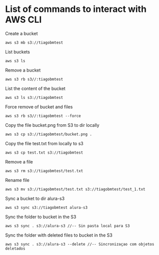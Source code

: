 # List of commands to interact with AWS CLI

Create a bucket
```
aws s3 mb s3://tiagobmtest
```

List buckets
```
aws s3 ls
```

Remove a bucket
```
aws s3 rb s3//:tiagobmtest
```

List the content of the bucket
```
aws s3 ls s3://tiagobmtest
```

Force remove of bucket and files
```
aws s3 rb s3//:tiagobmtest --force
```

Copy the file bucket.png from S3 to dir locally
```
aws s3 cp s3://tiagobmtest/bucket.png . 
```

Copy the file test.txt from locally to s3 
```
aws s3 cp test.txt s3://tiagobmtest
```

Remove a file
```
aws s3 rm s3://tiagobmtest/test.txt
```

Rename file
```
aws s3 mv s3://tiagobmtest/test.txt s3://tiagobmtest/test_1.txt
```

Sync a bucket to dir alura-s3
```
aws s3 sync s3://tiagobmtest alura-s3
```

Sync the folder to bucket in the S3
```
aws s3 sync . s3://alura-s3 //-- Sin pasta local para S3
```

Sync the folder with deleted files to bucket in the S3
```
aws s3 sync . s3://alura-s3 --delete //-- Sincronizaçao com objetos deletados
```
